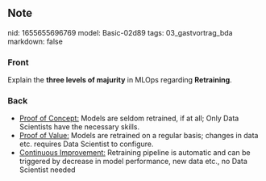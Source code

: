 ## Note
nid: 1655655696769
model: Basic-02d89
tags: 03_gastvortrag_bda
markdown: false

### Front
Explain the <b>three levels of majurity</b> in MLOps regarding
<b>Retraining</b>.

### Back
<div>
  <ul>
    <li><u>Proof of Concept:</u> Models are seldom retrained, if at
    all; Only Data Scientists have the necessary skills.
    <li><u>Proof of Value:</u> Models are retrained on a regular
    basis; changes in data etc. requires Data Scientist to
    configure.
    <li><u>Continuous Improvement:</u> Retraining pipeline is
    automatic and can be triggered by decrease in model
    performance, new data etc., no Data Scientist needed
  </ul>
</div>
